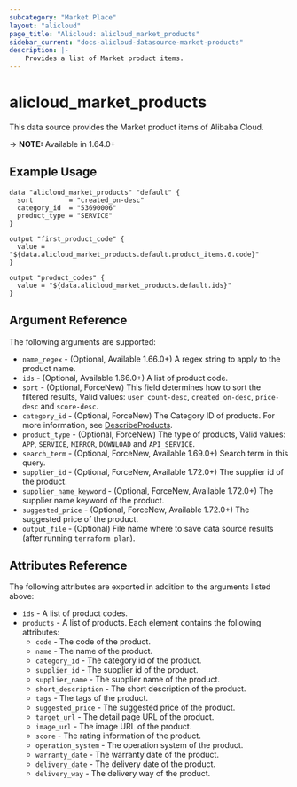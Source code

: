 ```yaml
---
subcategory: "Market Place"
layout: "alicloud"
page_title: "Alicloud: alicloud_market_products"
sidebar_current: "docs-alicloud-datasource-market-products"
description: |-
    Provides a list of Market product items.
---
```


# alicloud\_market\_products

This data source provides the Market product items of Alibaba Cloud.

-> **NOTE:** Available in 1.64.0+

## Example Usage

```
data "alicloud_market_products" "default" {
  sort         = "created_on-desc"
  category_id  = "53690006"
  product_type = "SERVICE"
}

output "first_product_code" {
  value = "${data.alicloud_market_products.default.product_items.0.code}"
}

output "product_codes" {
  value = "${data.alicloud_market_products.default.ids}"
}
```

## Argument Reference

The following arguments are supported:

* `name_regex` - (Optional, Available 1.66.0+) A regex string to apply to the product name.
* `ids` - (Optional, Available 1.66.0+) A list of product code.
* `sort` - (Optional, ForceNew) This field determines how to sort the filtered results, Valid values: `user_count-desc`, `created_on-desc`, `price-desc` and `score-desc`.
* `category_id` - (Optional, ForceNew) The Category ID of products. For more information, see [DescribeProducts](https://help.aliyun.com/document_detail/89834.htm). 
* `product_type` - (Optional, ForceNew) The type of products, Valid values: `APP`, `SERVICE`, `MIRROR`, `DOWNLOAD` and `API_SERVICE`.
* `search_term` - (Optional, ForceNew, Available 1.69.0+) Search term in this query.
* `supplier_id` - (Optional, ForceNew, Available 1.72.0+) The supplier id of the product.
* `supplier_name_keyword` - (Optional, ForceNew, Available 1.72.0+) The supplier name keyword of the product.
* `suggested_price` - (Optional, ForceNew, Available 1.72.0+) The suggested price of the product.
* `output_file` - (Optional) File name where to save data source results (after running `terraform plan`).

## Attributes Reference

The following attributes are exported in addition to the arguments listed above:

* `ids` - A list of product codes.
* `products` - A list of products. Each element contains the following attributes:
  * `code` - The code of the product.
  * `name` - The name of the product.
  * `category_id` - The category id of the product.
  * `supplier_id` - The supplier id of the product.
  * `supplier_name` - The supplier name of the product.
  * `short_description` - The short description of the product.
  * `tags` - The tags of the product.
  * `suggested_price` - The suggested price of the product.
  * `target_url` - The detail page URL of the product.
  * `image_url` - The image URL of the product.
  * `score` - The rating information of the product.
  * `operation_system` - The operation system of the product.
  * `warranty_date` - The warranty date of the product.
  * `delivery_date` - The delivery date of the product.
  * `delivery_way` - The delivery way of the product.
 